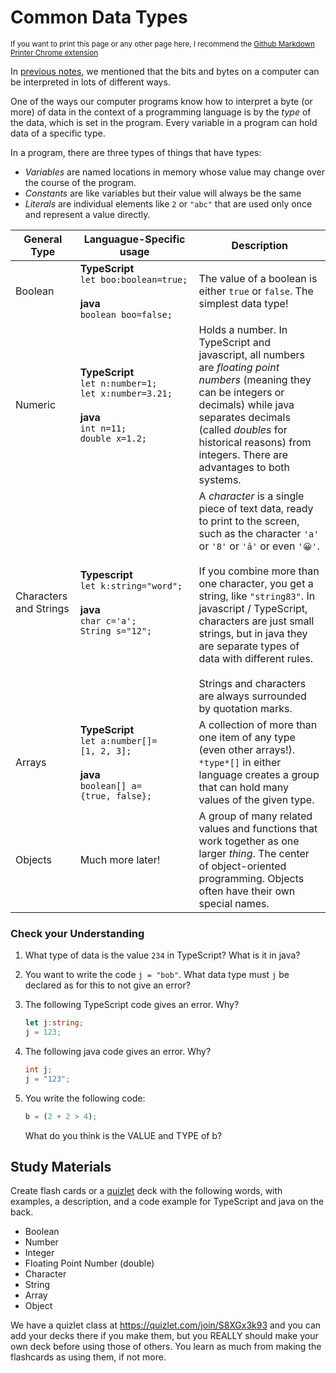 # Common Data Types

<small>If you want to print this page or any other page here, I recommend the [Github Markdown Printer Chrome extension](https://chrome.google.com/webstore/detail/github-markdown-printer/fehpdlpmcegfpbkgcnaleindodeegapk)</small>

In [previous notes](03_Data_on_computers.md), we mentioned that the bits and bytes on a computer can be interpreted in lots of different ways.

One of the ways our computer programs know how to interpret a byte (or more) of data in the context of a programming language is by the *type* of the data, which is set in the program. Every variable in a program can hold data of a specific type.

In a program, there are three types of things that have types:
* *Variables* are named locations in memory whose value may change over the course of the program.
* *Constants* are like variables but their value will always be the same
* *Literals* are individual elements like `2` or `"abc"` that are used only once and represent a value directly.

|General Type| Languague-Specific usage | Description |
|------------|--------------------------|-------------|
| Boolean    | **TypeScript**<br>`let boo:boolean=true;`<br><br>**java**<Br>`boolean boo=false;` |The value of a boolean is either `true` or `false`. The simplest data type!|
|  Numeric   |  **TypeScript**<br>`let n:number=1;`<br>`let x:number=3.21;`<br><br>**java**<br>`int n=11;`<br> `double x=1.2;`  |  Holds a number. In TypeScript and javascript, all numbers are *floating point numbers* (meaning they can be integers or decimals) while java separates decimals (called *doubles* for historical reasons) from integers. There are advantages to both systems.  |
|  Characters and Strings  |  **Typescript**<br>`let k:string="word";` <br><br>**java**<br>`char c='a';`<br>`String s="12";`  |    A *character* is a single piece of text data, ready to print to the screen, such as the character `'a'` or `'8'` or `'â'` or even `'😀'`.<br><br>If you combine more than one character, you get a string, like `"string83"`. In javascript / TypeScript, characters are just small strings, but in java they are separate types of data with different rules. <br><br>Strings and characters are always surrounded by quotation marks.|
|  Arrays     |  **TypeScript**<br>`let a:number[]=[1, 2, 3];`<br><br>**java**<br>`boolean[] a={true, false};`  |  A collection of more than one item of any type (even other arrays!). `*type*[]` in either language creates a group that can hold many values of the given type.  |
|   Objects    |  Much more later!  |  A group of many related values and functions that work together as one larger *thing*. The center of object-oriented programming. Objects often have their own special names.  |

### Check your Understanding

1. What type of data is the value `234` in TypeScript? What is it in java?
2. You want to write the code `j = "bob"`. What data type must `j` be declared as for this to not give an error?
3. The following TypeScript code gives an error. Why?

   ```TypeScript
   let j:string;
   j = 123;
   ```
4. The following java code gives an error. Why?

    ```java
    int j;
    j = "123";
    ```

5. You write the following code:
 
   ```TypeScript
   b = (2 + 2 > 4);
   ```

   What do you think is the VALUE and TYPE of b?

## Study Materials

Create flash cards or a [quizlet](http://quizlet.com) deck with the following words, with examples, a description, and a code example for TypeScript and java on the back.
* Boolean
* Number
* Integer
* Floating Point Number (double)
* Character
* String
* Array
* Object

We have a quizlet class at <https://quizlet.com/join/S8XGx3k93> and you can add your decks there if you make them, but you REALLY should make your own deck before using those of others. You learn as much from making the flashcards as using them, if not more.